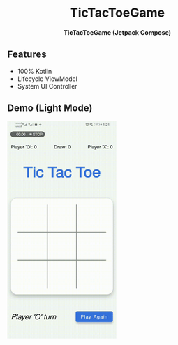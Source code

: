 <h1 align="center">TicTacToeGame</h1>

<h4 align="center">TicTacToeGame (Jetpack Compose)</h4>

## Features
* 100% Kotlin
* Lifecycle ViewModel
* System UI Controller

## Demo (Light Mode)
<img src="/demo/demo.gif" width="250" height="500">

